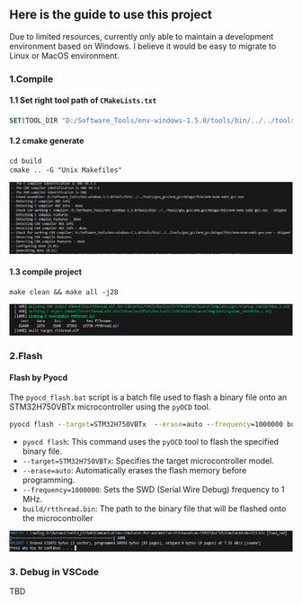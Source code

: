 ## Here is the guide to use this project

Due to limited resources, currently only able to maintain a development environment based on Windows. I believe it would be easy to migrate to Linux or MacOS environment.

### 1.Compile

#### 1.1 Set right tool path of `CMakeLists.txt`

```cmake
SET(TOOL_DIR "D:/Software_Tools/env-windows-1.5.0/tools/bin/../../tools/gnu_gcc/arm_gcc/mingw/")
```

#### 1.2 cmake generate

```shell
cd build
cmake .. -G "Unix Makefiles"
```

![image-20241122164932060](./${pics}/image-20241122164932060.png) 

#### 1.3 compile project

```shell
make clean && make all -j28	
```

![image-20241122165242409](./${pics}/image-20241122165242409.png) 

### 2.Flash

#### Flash by Pyocd

The `pyocd_flash.bat` script is a batch file used to flash a binary file onto an STM32H750VBTx microcontroller using the `pyOCD` tool. 

```bat
pyocd flash --target=STM32H750VBTx  --erase=auto --frequency=1000000 build/rtthread.bin
```

- `pyocd flash`: This command uses the `pyOCD` tool to flash the specified binary file.
- `--target=STM32H750VBTx`: Specifies the target microcontroller model.
- `--erase=auto`: Automatically erases the flash memory before programming.
- `--frequency=1000000`: Sets the SWD (Serial Wire Debug) frequency to 1 MHz.
- `build/rtthread.bin`: The path to the binary file that will be flashed onto the microcontroller

![image-20241122165800197](./${pics}/image-20241122165800197.png) 

### 3. Debug in VSCode

TBD